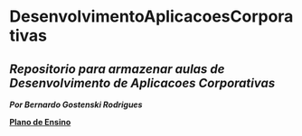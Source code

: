 # DesenvolvimentoAplicacoesCorporativas
## *Repositorio para armazenar aulas de Desenvolvimento de Aplicacoes Corporativas*
***Por Bernardo Gostenski Rodrigues***

**[Plano de Ensino](PlanoDeEnsino.pdf)** 



